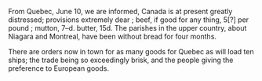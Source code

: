  From Quebec, June 10, we are informed, Canada is at
                    present greatly distressed; provisions extremely dear ; beef, if good for
                    any thing, 5[?] per pound ; mutton, 7–d. butter, 15d. The
                    parishes in the upper country, about Niagara and Montreal, have been
                    without bread for four months.There are orders now in town for as many goods for Quebec as will load ten
                    ships; the trade being so exceedingly brisk, and the people giving the
                    preference to European goods.